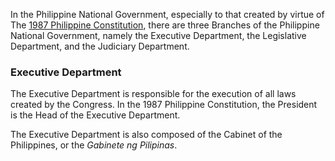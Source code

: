 In the Philippine National Government, especially to that created by virtue of The [1987 Philippine Constitution](https://www.officialgazette.gov.ph/constitutions/1987-constitution/), there are three Branches of the Philippine National Government, namely the Executive Department, the Legislative Department, and the Judiciary Department.

### Executive Department
The Executive Department is responsible for the execution of all laws created by the Congress. In the 1987 Philippine Constitution, the President is the Head of the Executive Department.

The Executive Department is also composed of the Cabinet of the Philippines, or the *Gabinete ng Pilipinas*. 